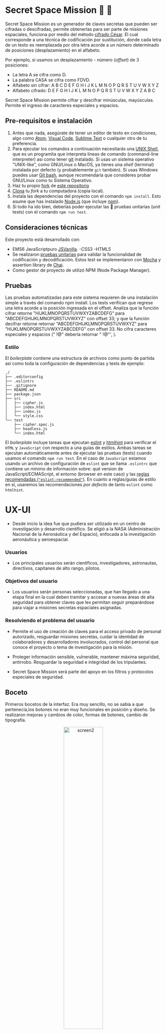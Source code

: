 # Secret Space Mission :rocket: :milky_way:

Secret Space Mission es un generador de claves secretas que pueden ser cifradas o descifradas, permite obtenerlas para ser parte de misiones espaciales, funciona por medio del método [cifrado César](https://en.wikipedia.org/wiki/Caesar_cipher). El cual corresponde a una técnica de codificación por sustitución, donde cada letra de un texto es reemplazada por otra letra acorde a un número determinado de posiciones (desplazamiento) en el alfabeto.

Por ejemplo, si usamos un desplazamiento - número (_offset_) de 3 posiciones:

- La letra A se cifra como D.
- La palabra CASA se cifra como FDVD.
- Alfabeto sin cifrar: A B C D E F G H I J K L M N O P Q R S T U V W X Y Z
- Alfabeto cifrado: D E F G H I J K L M N O P Q R S T U V W X Y Z A B C

Secret Space Mission permite cifrar y descifrar minúsculas, mayúsculas. Permite el ingreso de caracteres especiales y espacios.

## Pre-requisitos e instalación
1. Antes que nada, asegúrate de tener un editor de texto en
   condiciones, algo como [Atom](https://atom.io/),
   [Visual Code](https://code.visualstudio.com/), [Sublime Text](https://www.sublimetext.com) o cualquier otro de tu preferencia.
2. Para ejecutar los comandos a continuación necesitarás una
   [UNIX Shell](https://github.com/Laboratoria/curricula-js/tree/v2.x/topics/shell),
   que es un programita que interpreta líneas de comando (command-line
   interpreter) así como tener [git](https://github.com/Laboratoria/curricula-js/tree/v2.x/topics/scm/01-git)
   instalado. Si usas un sistema operativo "UNIX-like", como GNU/Linux o MacOS,
   ya tienes una _shell_ (terminal) instalada por defecto (y probablemente `git`
   también). Si usas Windows puedes usar [Git bash](https://git-scm.com/download/win),
   aunque recomendaría que consideres probar GNU/Linux como tu Sistema Operativo.
3. Haz tu propio [fork](https://help.github.com/articles/fork-a-repo/)
   de [ este repositorio](https://github.com/MitziYolotzin/cdmx-2019-01-bc-core-am-cipher)
4. [Clona](https://help.github.com/articles/cloning-a-repository/)
   tu _fork_ a tu computadora (copia local).
5. Instala las dependencias del proyecto con el comando `npm
   install`. Esto asume que has instalado [Node.js](https://nodejs.org/) (que
   incluye [npm](https://docs.npmjs.com/)).
6. Si todo ha ido bien, deberías poder ejecutar las :traffic_light:
   pruebas unitarias (unit tests) con el comando `npm run test`.

## Consideraciones técnicas
Este proyecto está desarrollado con:

- EMS6 JavaScriptpuro [JSVanilla](https://medium.com/laboratoria-developers/vanillajs-vs-jquery-31e623bbd46e).
-CSS3
-HTML5
- Se realizaron [pruebas unitarias]() para validar la funcionalidad de codificación y decodificación. Estos test se implementaron con [Mocha](https://mochajs.org/) y assertion library de [Chai](https://www.chaijs.com/).
- Como gestor de proyecto de utilizó NPM (Node Package Manager).

## Pruebas
Las pruebas automatizadas para este sistema requieren de una instalación simple a través del comando npm install. Los tests verifican que regrese una letra acorde a la posición ingresada en el offset. Analiza que la función  cifrar retorne "HIJKLMNOPQRSTUVWXYZABCDEFG" para "ABCDEFGHIJKLMNOPQRSTUVWXYZ" con offset 33; y que la función decifrar retorne retornar "ABCDEFGHIJKLMNOPQRSTUVWXYZ" para "HIJKLMNOPQRSTUVWXYZABCDEFG" con offset 33. No cifra caracteres especiales y espacios (" !@" debería retornar  " !@"', ).

### Estilo

El _boilerplate_ contiene una estructura de archivos como punto de partida así
como toda la configuración de dependencias y tests de ejemplo:
```text
./
├── .editorconfig
├── .eslintrc
├── .gitignore
├── README.md
├── package.json
├── src
│   ├── cipher.js
│   ├── index.html
│   ├── index.js
│   └── style.css
└── test
    ├── cipher.spec.js
    ├── headless.js
    └── index.html
```
El _boilerplate_ incluye tareas que ejecutan [eslint](https://eslint.org/) y
[htmlhint](https://github.com/yaniswang/HTMLHint) para verificar el `HTML` y
`JavaScript` con respecto a una guías de estilos. Ambas tareas se ejecutan
automáticamente antes de ejecutar las pruebas (tests) cuando usamos el comando
`npm run test`. En el caso de `JavaScript` estamos usando un archivo de
configuración de `eslint` que se llama `.eslintrc` que contiene un mínimo de
información sobre: qué version de JavaScript/ECMAScript, el
entorno (browser en este caso) y las [reglas recomendadas (`"eslint:recommended"`)](https://eslint.org/docs/rules/).
En cuanto a reglas/guías de estilo en sí,
usaremos las recomendaciones _por defecto_ de tanto `eslint` como `htmlhint`.

# UX-UI

* Desde inicio la idea fue que pudiera ser utilizado en un centro de investigación y desarrollo científico. Se eligió a la NASA (Administración Nacional de la Aeronáutica y del Espacio), enfocada a la investigación aeronáutica y aeroespacial.

### Usuarios
* Los principales usuarios serán científicos, investigadores, astronautas, directivos, capitanes de alto rango, pilotos.

### Objetivos del usuario
* Los usuarios serán personas seleccionadas, que han llegado a una etapa final en la cual deben tramitar y accesar a nuevas áreas de alta seguridad para obtener claves que les permitan seguir preparándose para viajar a misiones secretas espaciales asignadas.

### Resolviendo el problema del usuario
* Permite el uso de creación de claves para el acceso privado de personal autorizado, resguardar misiones secretas, cuidar la identidad de colaboradores y desarrolladores involucrados, control del personal que conoce el proyecto o tema de investigación para la misión.

* Proteger información sensible, vulnerable, mantener máxima seguridad, antirrobo. Resguardar la seguridad e integridad de los tripulantes.

* Secret Space Mission será parte del apoyo en los filtros y protocolos especiales de seguridad.

## Boceto
Primeros bocetos de la interfaz. Era muy sencillo, no se sabía a que pertenecía,los botones no eran muy funcionales en posición y diseño. Se realizaron mejoras y cambios de color, formas de botones, cambio de tipografía.

<center><img src="https://i.ibb.co/pfyC1vL/screen2.jpg" alt="screen2" border="0" width=50%> <img src="https://i.ibb.co/4PpTW55/screen2-2.jpg" alt="screen2-2" border="0" width=50%></center>

## Diseño Final
Se realizaron mejoras para el diseño de botones, alineación central de los elementos, inputs para los datos, cuadro de instrucciones flotantes (PopUp), fondo llamativo e inspirador del universo. Colores y diseño con tendencia a tema futurista.

<center><img src="https://i.ibb.co/b7sjdWC/Captura-de-pantalla-2019-01-24-a-la-s-17-37-55.png" alt="Captura-de-pantalla-2019-01-24-a-la-s-17-37-55" border="0" width=80%></center>

# Link del proyecto final

[Secret Space Mission](https://mitziyolotzin.github.io/cdmx-2019-01-bc-core-am-cipher/src/)

## Autores
Mitzi Yolotzin Olvera Castillo

### Expresiones de gratitud

Agradezco el apoyo de mi squad "Guacacoders" :green_heart:  y a cada uno de los coaches y team de Laboratoria. :yellow_heart:
